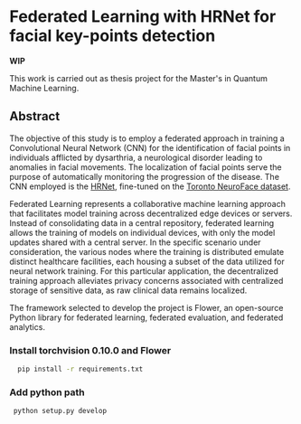 # Federated Learning with HRNet for facial key-points detection

**WIP**

This work is carried out as thesis project for the Master's in Quantum Machine Learning.

## Abstract
The objective of this study is to employ a federated approach in training a Convolutional Neural Network (CNN) for the identification of facial points in individuals afflicted by dysarthria, a neurological disorder leading to anomalies in facial movements. The localization of facial points serve the purpose of automatically monitoring the progression of the disease. The CNN employed is the [HRNet](https://github.com/HRNet/HRNet-Facial-Landmark-Detection), fine-tuned on the [Toronto NeuroFace dataset](https://slp.utoronto.ca/faculty/yana-yunusova/speech-production-lab/datasets/). 

Federated Learning represents a collaborative machine learning approach that facilitates model training across decentralized edge devices or servers. Instead of consolidating data in a central repository, federated learning allows the training of models on individual devices, with only the model updates shared with a central server. In the specific scenario under consideration, the various nodes where the training is distributed emulate distinct healthcare facilities, each housing a subset of the data utilized for neural network training. For this particular application, the decentralized training approach alleviates privacy concerns associated with centralized storage of sensitive data, as raw clinical data remains localized.

The framework selected to develop the project is Flower, an open-source Python library for federated learning, federated evaluation, and federated analytics.

### Install torchvision 0.10.0 and Flower  
```bash
  pip install -r requirements.txt
  ```

### Add python path
 ```bash
  python setup.py develop
  ```


